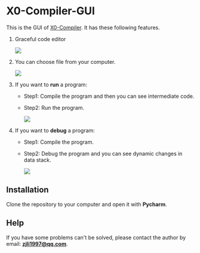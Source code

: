 # X0-Compiler-GUI

This is the GUI of [X0-Compiler](https://github.com/GooCoder/X0-Compiler). It has these following features.

1. Graceful code editor

   ![](https://github.com/GooCoder/X0-Compiler-GUI/blob/master/images/GIF1.gif)

2. You can choose file from your computer.

   ![](https://github.com/GooCoder/X0-Compiler-GUI/blob/master/images/GIF2.gif)

3. If you want to **run** a program:

   - Step1: Compile the program and then you can see intermediate code.

   - Step2: Run the program.

     ![](https://github.com/GooCoder/X0-Compiler-GUI/blob/master/images/GIF3.gif)

4. If you want to **debug** a program:

   - Step1: Compile the program.

   - Step2: Debug the program and you can see dynamic changes in data stack.

     ![](https://github.com/GooCoder/X0-Compiler-GUI/blob/master/images/GIF4.gif)


## Installation

Clone the repository to your computer and open it with **Pycharm**.

## Help

If you have some problems can't be solved, please contact the author by email: **zjli1997@qq.com**.
